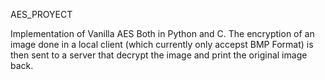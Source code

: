 AES_PROYECT

Implementation of Vanilla AES Both in Python and C. The encryption of an image done in a local client (which currently only accepst BMP Format) is then sent to a server that decrypt the image and print the original image back.
